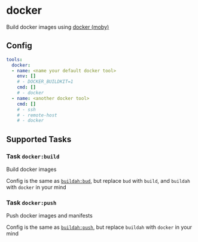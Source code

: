 # docker

Build docker images using [docker (moby)](https://github.com/moby/moby)

## Config

```yaml
tools:
  docker:
  - name: <name your default docker tool>
    env: []
    # - DOCKER_BUILDKIT=1
    cmd: []
    # - docker
  - name: <another docker tool>
    cmd: []
    # - ssh
    # - remote-host
    # - docker
```

## Supported Tasks

### Task `docker:build`

Build docker images

Config is the same as [`buildah:bud`](./buildah.md#task-buildahbud), but replace `bud` with `build`, and `buildah` with `docker` in your mind

### Task `docker:push`

Push docker images and manifests

Config is the same as [`buildah:push`](./buildah.md#task-buildahpush), but replace `buildah` with `docker` in your mind
